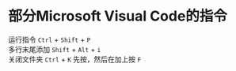 # 部分Microsoft Visual Code的指令<br>
运行指令 `Ctrl` + `Shift` + `P`<br>
多行末尾添加 `Shift` + `Alt` + `i`<br>
关闭文件夹 `Ctrl` + `K` 先按，然后在加上按 `F`